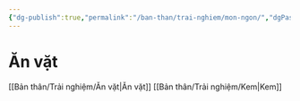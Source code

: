 ```yaml
---
{"dg-publish":true,"permalink":"/ban-than/trai-nghiem/mon-ngon/","dgPassFrontmatter":true}
---
```


# Ăn vặt
[[Bản thân/Trải nghiệm/Ăn vặt\|Ăn vặt]]
[[Bản thân/Trải nghiệm/Kem\|Kem]]